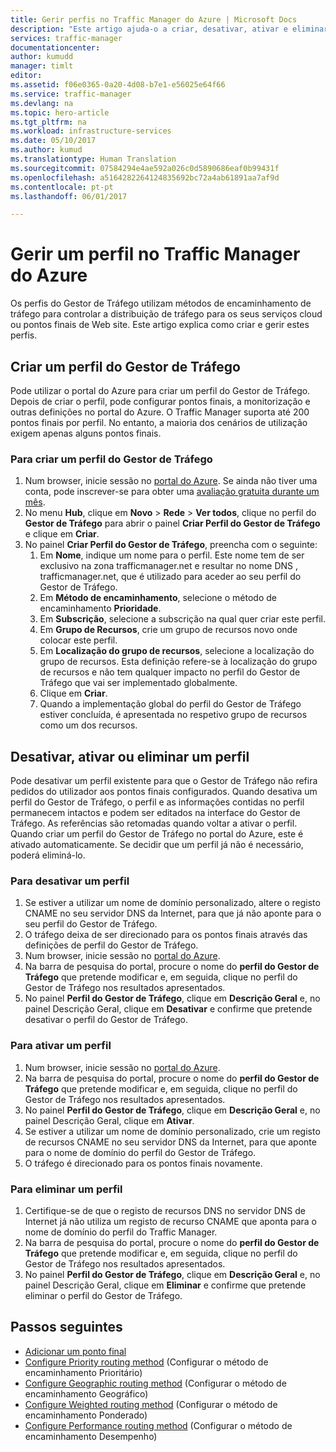 ```yaml
---
title: Gerir perfis no Traffic Manager do Azure | Microsoft Docs
description: "Este artigo ajuda-o a criar, desativar, ativar e eliminar perfis do Gestor de Tráfego do Azure."
services: traffic-manager
documentationcenter: 
author: kumudd
manager: timlt
editor: 
ms.assetid: f06e0365-0a20-4d08-b7e1-e56025e64f66
ms.service: traffic-manager
ms.devlang: na
ms.topic: hero-article
ms.tgt_pltfrm: na
ms.workload: infrastructure-services
ms.date: 05/10/2017
ms.author: kumud
ms.translationtype: Human Translation
ms.sourcegitcommit: 07584294e4ae592a026c0d5890686eaf0b99431f
ms.openlocfilehash: a5164282264124835692bc72a4ab61891aa7af9d
ms.contentlocale: pt-pt
ms.lasthandoff: 06/01/2017

---
```


<a id="manage-an-azure-traffic-manager-profile" class="xliff"></a>

# Gerir um perfil no Traffic Manager do Azure

Os perfis do Gestor de Tráfego utilizam métodos de encaminhamento de tráfego para controlar a distribuição de tráfego para os seus serviços cloud ou pontos finais de Web site. Este artigo explica como criar e gerir estes perfis.

<a id="create-a-traffic-manager-profile" class="xliff"></a>

## Criar um perfil do Gestor de Tráfego

Pode utilizar o portal do Azure para criar um perfil do Gestor de Tráfego. Depois de criar o perfil, pode configurar pontos finais, a monitorização e outras definições no portal do Azure. O Traffic Manager suporta até 200 pontos finais por perfil. No entanto, a maioria dos cenários de utilização exigem apenas alguns pontos finais.

<a id="to-create-a-traffic-manager-profile" class="xliff"></a>

### Para criar um perfil do Gestor de Tráfego

1. Num browser, inicie sessão no [portal do Azure](http://portal.azure.com). Se ainda não tiver uma conta, pode inscrever-se para obter uma [avaliação gratuita durante um mês](https://azure.microsoft.com/free/). 
2. No menu **Hub**, clique em **Novo** > **Rede** > **Ver todos**, clique no perfil do **Gestor de Tráfego** para abrir o painel **Criar Perfil do Gestor de Tráfego** e clique em **Criar**.
3. No painel **Criar Perfil do Gestor de Tráfego**, preencha com o seguinte:
    1. Em **Nome**, indique um nome para o perfil. Este nome tem de ser exclusivo na zona trafficmanager.net e resultar no nome DNS <name>, trafficmanager.net, que é utilizado para aceder ao seu perfil do Gestor de Tráfego.
    2. Em **Método de encaminhamento**, selecione o método de encaminhamento **Prioridade**.
    3. Em **Subscrição**, selecione a subscrição na qual quer criar este perfil.
    4. Em **Grupo de Recursos**, crie um grupo de recursos novo onde colocar este perfil.
    5. Em **Localização do grupo de recursos**, selecione a localização do grupo de recursos. Esta definição refere-se à localização do grupo de recursos e não tem qualquer impacto no perfil do Gestor de Tráfego que vai ser implementado globalmente.
    6. Clique em **Criar**.
    7. Quando a implementação global do perfil do Gestor de Tráfego estiver concluída, é apresentada no respetivo grupo de recursos como um dos recursos.

<a id="disable-enable-or-delete-a-profile" class="xliff"></a>

## Desativar, ativar ou eliminar um perfil

Pode desativar um perfil existente para que o Gestor de Tráfego não refira pedidos do utilizador aos pontos finais configurados. Quando desativa um perfil do Gestor de Tráfego, o perfil e as informações contidas no perfil permanecem intactos e podem ser editados na interface do Gestor de Tráfego.  As referências são retomadas quando voltar a ativar o perfil. Quando criar um perfil do Gestor de Tráfego no portal do Azure, este é ativado automaticamente. Se decidir que um perfil já não é necessário, poderá eliminá-lo.

<a id="to-disable-a-profile" class="xliff"></a>

### Para desativar um perfil

1. Se estiver a utilizar um nome de domínio personalizado, altere o registo CNAME no seu servidor DNS da Internet, para que já não aponte para o seu perfil do Gestor de Tráfego.
2. O tráfego deixa de ser direcionado para os pontos finais através das definições de perfil do Gestor de Tráfego.
3. Num browser, inicie sessão no [portal do Azure](http://portal.azure.com).
2. Na barra de pesquisa do portal, procure o nome do **perfil do Gestor de Tráfego** que pretende modificar e, em seguida, clique no perfil do Gestor de Tráfego nos resultados apresentados.
3. No painel **Perfil do Gestor de Tráfego**, clique em **Descrição Geral** e, no painel Descrição Geral, clique em **Desativar** e confirme que pretende desativar o perfil do Gestor de Tráfego.

<a id="to-enable-a-profile" class="xliff"></a>

### Para ativar um perfil

1. Num browser, inicie sessão no [portal do Azure](http://portal.azure.com).
2. Na barra de pesquisa do portal, procure o nome do **perfil do Gestor de Tráfego** que pretende modificar e, em seguida, clique no perfil do Gestor de Tráfego nos resultados apresentados.
3. No painel **Perfil do Gestor de Tráfego**, clique em **Descrição Geral** e, no painel Descrição Geral, clique em **Ativar**.
5. Se estiver a utilizar um nome de domínio personalizado, crie um registo de recursos CNAME no seu servidor DNS da Internet, para que aponte para o nome de domínio do perfil do Gestor de Tráfego.
6. O tráfego é direcionado para os pontos finais novamente.

<a id="to-delete-a-profile" class="xliff"></a>

### Para eliminar um perfil

1. Certifique-se de que o registo de recursos DNS no servidor DNS de Internet já não utiliza um registo de recurso CNAME que aponta para o nome de domínio do perfil do Traffic Manager.
2. Na barra de pesquisa do portal, procure o nome do **perfil do Gestor de Tráfego** que pretende modificar e, em seguida, clique no perfil do Gestor de Tráfego nos resultados apresentados.
3. No painel **Perfil do Gestor de Tráfego**, clique em **Descrição Geral** e, no painel Descrição Geral, clique em **Eliminar** e confirme que pretende eliminar o perfil do Gestor de Tráfego.

<a id="next-steps" class="xliff"></a>

## Passos seguintes

* [Adicionar um ponto final](traffic-manager-endpoints.md)
* [Configure Priority routing method](traffic-manager-configure-priority-routing-method.md) (Configurar o método de encaminhamento Prioritário)
* [Configure Geographic routing method](traffic-manager-configure-geographic-routing-method.md) (Configurar o método de encaminhamento Geográfico) 
* [Configure Weighted routing method](traffic-manager-configure-weighted-routing-method.md) (Configurar o método de encaminhamento Ponderado)
* [Configure Performance routing method](traffic-manager-configure-performance-routing-method.md) (Configurar o método de encaminhamento Desempenho)


